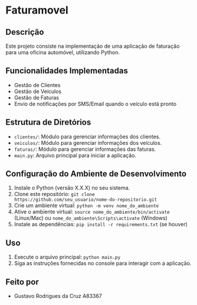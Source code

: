 # Faturamovel

## Descrição
Este projeto consiste na implementação de uma aplicação de faturação para uma oficina automóvel, utilizando Python.

## Funcionalidades Implementadas
- Gestão de Clientes
- Gestão de Veículos
- Gestão de Faturas
- Envio de notificações por SMS/Email quando o veículo está pronto

## Estrutura de Diretórios
- `clientes/`: Módulo para gerenciar informações dos clientes.
- `veiculos/`: Módulo para gerenciar informações dos veículos.
- `faturas/`: Módulo para gerenciar informações das faturas.
- `main.py`: Arquivo principal para iniciar a aplicação.

## Configuração do Ambiente de Desenvolvimento
1. Instale o Python (versão X.X.X) no seu sistema.
2. Clone este repositório: `git clone https://github.com/seu_usuario/nome-do-repositorio.git`
3. Crie um ambiente virtual: `python -m venv nome_do_ambiente`
4. Ative o ambiente virtual: `source nome_do_ambiente/bin/activate` (Linux/Mac) ou `nome_do_ambiente\Scripts\activate` (Windows)
5. Instale as dependências: `pip install -r requirements.txt` (se houver)

## Uso
1. Execute o arquivo principal: `python main.py`
2. Siga as instruções fornecidas no console para interagir com a aplicação.

## Feito por
- Gustavo Rodrigues da Cruz A83367
